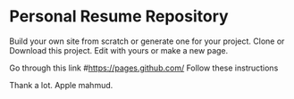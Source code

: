 # Personal Resume Repository
Build your own site from scratch or generate one for your project.
Clone or Download this project. Edit with yours or make a new page.

Go through this link #https://pages.github.com/
Follow these instructions

Thank a lot.
 Apple mahmud.